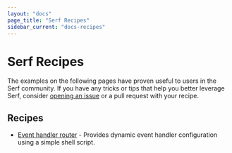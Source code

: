 ```yaml
---
layout: "docs"
page_title: "Serf Recipes"
sidebar_current: "docs-recipes"
---
```


# Serf Recipes

The examples on the following pages have proven useful to users in the Serf
community. If you have any tricks or tips that help you better leverage Serf,
consider [opening an issue](https://github.com/hashicorp/serf/issues/new) or
a pull request with your recipe.

## Recipes

* [Event handler router](/docs/recipes/event-handler-router.html) - Provides
  dynamic event handler configuration using a simple shell script.
